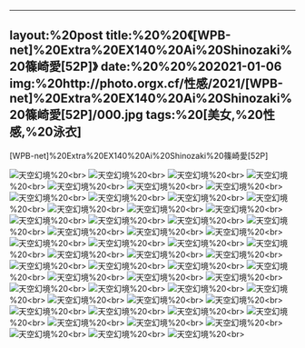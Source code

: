 ﻿---
layout:%20post
title:%20%20《[WPB-net]%20Extra%20EX140%20Ai%20Shinozaki%20篠崎愛[52P]》
date:%20%20%202021-01-06
img:%20http://photo.orgx.cf/性感/2021/[WPB-net]%20Extra%20EX140%20Ai%20Shinozaki%20篠崎愛[52P]/000.jpg
tags:%20[美女,%20性感,%20泳衣]
---

[WPB-net]%20Extra%20EX140%20Ai%20Shinozaki%20篠崎愛[52P]



![天空幻境](http://photo.orgx.cf/性感/2021/[WPB-net]%20Extra%20EX140%20Ai%20Shinozaki%20篠崎愛[52P]/001.jpg%20''天空幻境'')%20<br>
![天空幻境](http://photo.orgx.cf/性感/2021/[WPB-net]%20Extra%20EX140%20Ai%20Shinozaki%20篠崎愛[52P]/002.jpg%20''天空幻境'')%20<br>
![天空幻境](http://photo.orgx.cf/性感/2021/[WPB-net]%20Extra%20EX140%20Ai%20Shinozaki%20篠崎愛[52P]/003.jpg%20''天空幻境'')%20<br>
![天空幻境](http://photo.orgx.cf/性感/2021/[WPB-net]%20Extra%20EX140%20Ai%20Shinozaki%20篠崎愛[52P]/004.jpg%20''天空幻境'')%20<br>
![天空幻境](http://photo.orgx.cf/性感/2021/[WPB-net]%20Extra%20EX140%20Ai%20Shinozaki%20篠崎愛[52P]/005.jpg%20''天空幻境'')%20<br>
![天空幻境](http://photo.orgx.cf/性感/2021/[WPB-net]%20Extra%20EX140%20Ai%20Shinozaki%20篠崎愛[52P]/006.jpg%20''天空幻境'')%20<br>
![天空幻境](http://photo.orgx.cf/性感/2021/[WPB-net]%20Extra%20EX140%20Ai%20Shinozaki%20篠崎愛[52P]/007.jpg%20''天空幻境'')%20<br>
![天空幻境](http://photo.orgx.cf/性感/2021/[WPB-net]%20Extra%20EX140%20Ai%20Shinozaki%20篠崎愛[52P]/008.jpg%20''天空幻境'')%20<br>
![天空幻境](http://photo.orgx.cf/性感/2021/[WPB-net]%20Extra%20EX140%20Ai%20Shinozaki%20篠崎愛[52P]/009.jpg%20''天空幻境'')%20<br>
![天空幻境](http://photo.orgx.cf/性感/2021/[WPB-net]%20Extra%20EX140%20Ai%20Shinozaki%20篠崎愛[52P]/010.jpg%20''天空幻境'')%20<br>
![天空幻境](http://photo.orgx.cf/性感/2021/[WPB-net]%20Extra%20EX140%20Ai%20Shinozaki%20篠崎愛[52P]/011.jpg%20''天空幻境'')%20<br>
![天空幻境](http://photo.orgx.cf/性感/2021/[WPB-net]%20Extra%20EX140%20Ai%20Shinozaki%20篠崎愛[52P]/012.jpg%20''天空幻境'')%20<br>
![天空幻境](http://photo.orgx.cf/性感/2021/[WPB-net]%20Extra%20EX140%20Ai%20Shinozaki%20篠崎愛[52P]/013.jpg%20''天空幻境'')%20<br>
![天空幻境](http://photo.orgx.cf/性感/2021/[WPB-net]%20Extra%20EX140%20Ai%20Shinozaki%20篠崎愛[52P]/014.jpg%20''天空幻境'')%20<br>
![天空幻境](http://photo.orgx.cf/性感/2021/[WPB-net]%20Extra%20EX140%20Ai%20Shinozaki%20篠崎愛[52P]/015.jpg%20''天空幻境'')%20<br>
![天空幻境](http://photo.orgx.cf/性感/2021/[WPB-net]%20Extra%20EX140%20Ai%20Shinozaki%20篠崎愛[52P]/016.jpg%20''天空幻境'')%20<br>
![天空幻境](http://photo.orgx.cf/性感/2021/[WPB-net]%20Extra%20EX140%20Ai%20Shinozaki%20篠崎愛[52P]/017.jpg%20''天空幻境'')%20<br>
![天空幻境](http://photo.orgx.cf/性感/2021/[WPB-net]%20Extra%20EX140%20Ai%20Shinozaki%20篠崎愛[52P]/018.jpg%20''天空幻境'')%20<br>
![天空幻境](http://photo.orgx.cf/性感/2021/[WPB-net]%20Extra%20EX140%20Ai%20Shinozaki%20篠崎愛[52P]/019.jpg%20''天空幻境'')%20<br>
![天空幻境](http://photo.orgx.cf/性感/2021/[WPB-net]%20Extra%20EX140%20Ai%20Shinozaki%20篠崎愛[52P]/020.jpg%20''天空幻境'')%20<br>
![天空幻境](http://photo.orgx.cf/性感/2021/[WPB-net]%20Extra%20EX140%20Ai%20Shinozaki%20篠崎愛[52P]/021.jpg%20''天空幻境'')%20<br>
![天空幻境](http://photo.orgx.cf/性感/2021/[WPB-net]%20Extra%20EX140%20Ai%20Shinozaki%20篠崎愛[52P]/022.jpg%20''天空幻境'')%20<br>
![天空幻境](http://photo.orgx.cf/性感/2021/[WPB-net]%20Extra%20EX140%20Ai%20Shinozaki%20篠崎愛[52P]/023.jpg%20''天空幻境'')%20<br>
![天空幻境](http://photo.orgx.cf/性感/2021/[WPB-net]%20Extra%20EX140%20Ai%20Shinozaki%20篠崎愛[52P]/024.jpg%20''天空幻境'')%20<br>
![天空幻境](http://photo.orgx.cf/性感/2021/[WPB-net]%20Extra%20EX140%20Ai%20Shinozaki%20篠崎愛[52P]/025.jpg%20''天空幻境'')%20<br>
![天空幻境](http://photo.orgx.cf/性感/2021/[WPB-net]%20Extra%20EX140%20Ai%20Shinozaki%20篠崎愛[52P]/026.jpg%20''天空幻境'')%20<br>
![天空幻境](http://photo.orgx.cf/性感/2021/[WPB-net]%20Extra%20EX140%20Ai%20Shinozaki%20篠崎愛[52P]/027.jpg%20''天空幻境'')%20<br>
![天空幻境](http://photo.orgx.cf/性感/2021/[WPB-net]%20Extra%20EX140%20Ai%20Shinozaki%20篠崎愛[52P]/028.jpg%20''天空幻境'')%20<br>
![天空幻境](http://photo.orgx.cf/性感/2021/[WPB-net]%20Extra%20EX140%20Ai%20Shinozaki%20篠崎愛[52P]/029.jpg%20''天空幻境'')%20<br>
![天空幻境](http://photo.orgx.cf/性感/2021/[WPB-net]%20Extra%20EX140%20Ai%20Shinozaki%20篠崎愛[52P]/030.jpg%20''天空幻境'')%20<br>
![天空幻境](http://photo.orgx.cf/性感/2021/[WPB-net]%20Extra%20EX140%20Ai%20Shinozaki%20篠崎愛[52P]/031.jpg%20''天空幻境'')%20<br>
![天空幻境](http://photo.orgx.cf/性感/2021/[WPB-net]%20Extra%20EX140%20Ai%20Shinozaki%20篠崎愛[52P]/032.jpg%20''天空幻境'')%20<br>
![天空幻境](http://photo.orgx.cf/性感/2021/[WPB-net]%20Extra%20EX140%20Ai%20Shinozaki%20篠崎愛[52P]/033.jpg%20''天空幻境'')%20<br>
![天空幻境](http://photo.orgx.cf/性感/2021/[WPB-net]%20Extra%20EX140%20Ai%20Shinozaki%20篠崎愛[52P]/034.jpg%20''天空幻境'')%20<br>
![天空幻境](http://photo.orgx.cf/性感/2021/[WPB-net]%20Extra%20EX140%20Ai%20Shinozaki%20篠崎愛[52P]/035.jpg%20''天空幻境'')%20<br>
![天空幻境](http://photo.orgx.cf/性感/2021/[WPB-net]%20Extra%20EX140%20Ai%20Shinozaki%20篠崎愛[52P]/036.jpg%20''天空幻境'')%20<br>
![天空幻境](http://photo.orgx.cf/性感/2021/[WPB-net]%20Extra%20EX140%20Ai%20Shinozaki%20篠崎愛[52P]/037.jpg%20''天空幻境'')%20<br>
![天空幻境](http://photo.orgx.cf/性感/2021/[WPB-net]%20Extra%20EX140%20Ai%20Shinozaki%20篠崎愛[52P]/038.jpg%20''天空幻境'')%20<br>
![天空幻境](http://photo.orgx.cf/性感/2021/[WPB-net]%20Extra%20EX140%20Ai%20Shinozaki%20篠崎愛[52P]/039.jpg%20''天空幻境'')%20<br>
![天空幻境](http://photo.orgx.cf/性感/2021/[WPB-net]%20Extra%20EX140%20Ai%20Shinozaki%20篠崎愛[52P]/040.jpg%20''天空幻境'')%20<br>
![天空幻境](http://photo.orgx.cf/性感/2021/[WPB-net]%20Extra%20EX140%20Ai%20Shinozaki%20篠崎愛[52P]/041.jpg%20''天空幻境'')%20<br>
![天空幻境](http://photo.orgx.cf/性感/2021/[WPB-net]%20Extra%20EX140%20Ai%20Shinozaki%20篠崎愛[52P]/042.jpg%20''天空幻境'')%20<br>
![天空幻境](http://photo.orgx.cf/性感/2021/[WPB-net]%20Extra%20EX140%20Ai%20Shinozaki%20篠崎愛[52P]/043.jpg%20''天空幻境'')%20<br>
![天空幻境](http://photo.orgx.cf/性感/2021/[WPB-net]%20Extra%20EX140%20Ai%20Shinozaki%20篠崎愛[52P]/044.jpg%20''天空幻境'')%20<br>
![天空幻境](http://photo.orgx.cf/性感/2021/[WPB-net]%20Extra%20EX140%20Ai%20Shinozaki%20篠崎愛[52P]/045.jpg%20''天空幻境'')%20<br>
![天空幻境](http://photo.orgx.cf/性感/2021/[WPB-net]%20Extra%20EX140%20Ai%20Shinozaki%20篠崎愛[52P]/046.jpg%20''天空幻境'')%20<br>
![天空幻境](http://photo.orgx.cf/性感/2021/[WPB-net]%20Extra%20EX140%20Ai%20Shinozaki%20篠崎愛[52P]/047.jpg%20''天空幻境'')%20<br>
![天空幻境](http://photo.orgx.cf/性感/2021/[WPB-net]%20Extra%20EX140%20Ai%20Shinozaki%20篠崎愛[52P]/048.jpg%20''天空幻境'')%20<br>
![天空幻境](http://photo.orgx.cf/性感/2021/[WPB-net]%20Extra%20EX140%20Ai%20Shinozaki%20篠崎愛[52P]/049.jpg%20''天空幻境'')%20<br>
![天空幻境](http://photo.orgx.cf/性感/2021/[WPB-net]%20Extra%20EX140%20Ai%20Shinozaki%20篠崎愛[52P]/050.jpg%20''天空幻境'')%20<br>
![天空幻境](http://photo.orgx.cf/性感/2021/[WPB-net]%20Extra%20EX140%20Ai%20Shinozaki%20篠崎愛[52P]/051.jpg%20''天空幻境'')%20<br>
![天空幻境](http://photo.orgx.cf/性感/2021/[WPB-net]%20Extra%20EX140%20Ai%20Shinozaki%20篠崎愛[52P]/052.jpg%20''天空幻境'')%20<br>